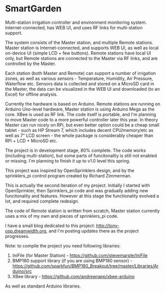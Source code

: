 # SmartGarden
Multi-station irrigation controller and environment monitoring system. Internet-connected, has WEB UI, and uses RF links for multi-station support.

The system consists of the Master station, and multiple Remote stations. Master station is Internet-connected, and
supports WEB UI, as well as local on-device UI (simple LCD + few buttons). Remote stations have local UI only, but
Remote stations are connected to the Master via RF links, and are controlled by the Master.

Each station (both Master and Remote) can support a number of irrigation zones, as well as various sensors - Temperature,
Humidity, Air Pressure, Waterflow etc. Sensors data is collected and stored on a MicroSD card in the Master, the data
can be visualized in the WEB UI and downloaded (to an Excel) for offline analysis.

Currently the hardware is based on Arduino. Remote stations are running on Arduino Uno-level hardware,
Master station is using Arduino Mega as the core. XBee is used as RF link. The code itself is portable,
and I'm planning to move Master code to a more powerful controller later this year. In theory Master can run nicely on
RPi, but even better option could be a cheap small tablet - such as HP Stream 7, which includes decent CPU/memory/etc
as well as 7" LCD screen - the whole package is considerably cheaper than RPi + LCD + MicroSD etc.

The project is in development stage, 80% complete. The code works (including multi-station), but some parts
of funcitonality is still not enabled or missing. I'm planning to finish it up to v1.0 level this spring.

This project was inspired by OpenSprinklers design, and by the sprinklers_pi control program created by Richard Zimmerman.

This is actually the second iteration of my project. Initially I started with OpenSprinkler, then Sprinklers_pi code
and was gradually adding new funcitonality and features. However at this stage the functionality evolved a lot, and required
complete redesign.

The code of Remote station is written from scratch, Master station currently uses a mix of my own and pieces of sprinklers_pi code.

I have a small blog dedicated to this project: http://tony-osp.dreamwidth.org, and I'm posting updates there as
the project progresses.

Note: to compile the project you need following libraries:

1. IniFile (for Master Station) - https://github.com/stevemarple/IniFile
2. BMP180 support library (if you are using BMP180 sensor) - https://github.com/sparkfun/BMP180_Breakout/tree/master/Libraries/Arduino/src
3. XBee library - https://github.com/andrewrapp/xbee-arduino

As well as standard Arduino libraries.